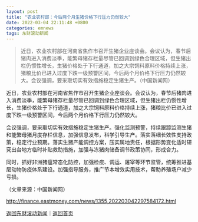 ```yaml
---
layout: post
title: "农业农村部：今后两个月生猪价格下行压力仍然较大"
date: 2022-03-04 22:11:48 +0800
categories: emnews
tags: 东财滚动新闻
---
```

> 近日，农业农村部在河南省焦作市召开生猪企业座谈会。会议认为，春节后猪肉进入消费淡季，能繁母猪存栏量尽管已回调到绿色合理区域，但生猪出栏仍惯性增长，生猪价格处于下行通道，加之大宗饲料原料价格持续上涨，猪粮比价已进入过度下跌一级预警区间，今后两个月价格下行压力仍然较大。会议强调，要采取切实有效措施稳定生猪生产。（中国新闻网）

<p>近日，农业农村部在河南省焦作市召开生猪企业座谈会。会议认为，春节后猪肉进入消费淡季，能繁母猪存栏量尽管已回调到绿色合理区域，但生猪出栏仍惯性增长，生猪价格处于下行通道，加之大宗饲料原料价格持续上涨，猪粮比价已进入过度下跌一级预警区间，今后两个月价格下行压力仍然较大。</p><p>会议强调，要采取切实有效措施稳定生猪生产。强化监测预警，持续跟踪监测生猪和能繁母猪月度存栏信息，加强信息发布，科学引导生产。落实落细长效性支持政策，稳定行业预期。落实生猪产能调控方案，压实属地责任，根据形势变化适时研究出台地方临时补贴救助措施，加强与冻猪肉储备调节政策协同，形成合力。</p><p>同时，抓好非洲猪瘟常态化防控，加强检疫、调运、屠宰等环节监管，统筹推进基层动物防疫体系建设。加强指导服务，推广节本增效实用技术，帮助养殖场户减少亏损。</p><p class="em_media">（文章来源：中国新闻网）</p>

<http://finance.eastmoney.com/news/1355,202203042297584172.html>

[返回东财滚动新闻](//finews.withounder.com/emnews/)｜[返回首页](//finews.withounder.com/)